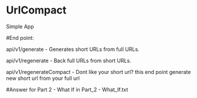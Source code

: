 # UrlCompact
Simple App

#End point:

  api/v1/generate - Generates short URLs from full URLs.
 
  api/v1/regenerate - Back full URLs from short URLs.
 
  api/v1/regenerateCompact - Dont like your short url? this end point generate new short url from your full url

#Answer for Part 2 - What If in Part_2 - What_If.txt 
